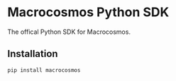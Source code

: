 # Macrocosmos Python SDK

The offical Python SDK for Macrocosmos.

## Installation

```bash
pip install macrocosmos
```
